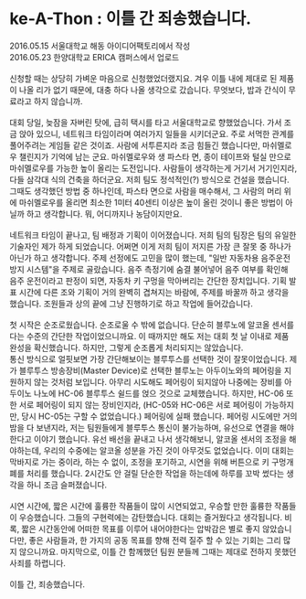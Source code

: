 ke-A-Thon : 이틀 간 죄송했습니다.
============
2016.05.15 서울대학교 해동 아이디어팩토리에서 작성<br>
2016.05.23 한양대학교 ERICA 캠퍼스에서 업로드
<br>
<br>
신청할 때는 상당히 가벼운 마음으로 신청했었더랬지요. 겨우 이틀 내에 제대로 된 제품이 나올 리가 없기 때문에, 대충 하다 나올 생각으로 갔습니다. 무엇보다, 밥과 간식이 무료라고 하지 않습니까. 
<br><br>
대회 당일, 늦잠을 자버린 탓에, 급히 택시를 타고 서울대학교로 향했었습니다. 가서 조금 앉아 있으니, 네트워크 타임이라며 여러가지 일들을 시키더군요. 주로 서먹한 관계를 풀어주려는 게임들 같은 것이죠. 사람에 서투른지라 조금 힘들긴 했습니다만, 마쉬멜로우 챌린지가 기억에 남는 군요. 마쉬멜로우와 생 파스타 면, 종이 테이프와 털실 만으로 마쉬멜로우를 가능한 높이 올리는 도전입니다. 사람들이 생각하는게 거기서 거기인지라, 다들 삼각대 식의 건축을 하더군요. 저희 팀도 정석적인(?) 방식으로 건설을 했습니다. 그때도 생각했던 방법 중 하나인데, 파스타 면으로 사람을 매수해서, 그 사람의 머리 위에 마쉬멜로우를 올리면 최소한 1미터 40센티 이상은 높이 올린 것이니 좋은 방법이 아닐까 하고 생각합니다. 뭐, 어디까지나 농담이지만요.
<br><br>
네트워크 타임이 끝나고, 팀 배정과 기획이 이어졌습니다. 저희 팀의 팀장은 팀의 유일한 기술자인 제가 하게 되었습니다. 어쩌면 이게 저희 팀이 저지른 가장 큰 잘못 중 하나가 아닌가 하고 생각합니다. 주제 선정에도 고민을 많이 했는데, "일반 자동차용 음주운전 방지 시스템"을 주제로 골랐습니다. 음주 측정기에 숨결 불어넣어 음주 여부를 확인해 음주 운전이라고 판정이 되면, 자동차 키 구멍을 막아버리는 간단한 장치입니다. 기획 발표 시간에 다른 조와 기획이 거의 완벽히 겹쳐지는 바람에, 주제를 바꿀까 하고 생각을 했습니다. 조원들과 상의 끝에 그냥 진행하기로 하고 작업에 들어갔습니다.
<br><br>
첫 시작은 순조로웠습니다. 순조로울 수 밖에 없습니다. 단순히 블루노에 알코올 센서를 다는 수준의 간단한 작업이었으니까요. 이 때까지만 해도 저는 대회 첫 날 이내로 제품 완성을 확신했습니다. 하지만, 그렇게 순조롭게 처리되지는 않았습니다.
<br>
통신 방식으로 얼핏보면 가장 간단해보이는 블루투스를 선택한 것이 잘못이었습니다. 제가 블루투스 방송장비(Master Device)로 선택한 블루노는 아두이노와의 페어링을 지원하지 않는 것처럼 보입니다. 아무리 시도해도 페어링이 되지않아 나중에는 장비를 아두이노 나노에  HC-06 블루투스 쉴드를 얹으 것으로 교체했습니다. 하지만, HC-06 또한 서로 페어링이 되지 않는 장비인지라, (HC-05와 HC-06은 서로 페어링이 가능하지만, 당시 HC-05는 구할 수 없었습니다.) 페어링에 실패 했습니다. 페어링 시도에만 거의 밤을 다 보낸지라, 저는 팀원들에게 블루투스 통신이 불가능하며, 유선으로 연결을 해야한다고 이야기 했습니다. 유선 배선을 끝내고 나서 생각해보니, 알코올 센서의 조정을 해야하는데, 우리의 수중에는 알코올 성분을 가진 것이 아무것도 없었습니다. 이미 대회는 막바지로 가는 중이라, 하는 수 없이, 조정을 포기하고, 시연을 위해 버튼으로 키 구멍개폐를 처리를 했습니다. 2시간도 안 걸릴 단순한 작업을 하는데에 하루를 꼬박 썼다는 생각을 하니 조금 슬퍼졌습니다. <br><br>
시연 시간에, 짧은 시간에 훌륭한 작품들이 많이 시연되었고, 우승할 만한 훌륭한 작품들이 우승했습니다. 그들의 구현력에는 감탄했습니다. 대회는 즐거웠다고 생각됩니다. 비록, 짧은 시간동안에 어떠한 목표를 이루어 내어야한다는 압박감은 별로 좋지 않았습니다만, 좋은 사람들과, 한 가지의 공동 목표를 향해 전력 질주 할 수 있는 기회는 그리 많지 않으니까요. 마지막으로, 이틀 간 함께했던 팀원 분들께 그때는 제대로 전하지 못했던 사죄를 하렵니다.
<br><br>
이틀 간, 죄송했습니다.
